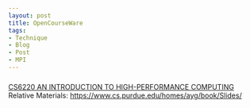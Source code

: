 ```yaml
---
layout: post
title: OpenCourseWare
tags:
- Technique
- Blog
- Post
- MPI
---
```



###

[CS6220 AN INTRODUCTION TO HIGH-PERFORMANCE COMPUTING](https://cse6220.gatech.edu/sp19-oms) <br/>
Relative Materials:
https://www.cs.purdue.edu/homes/ayg/book/Slides/